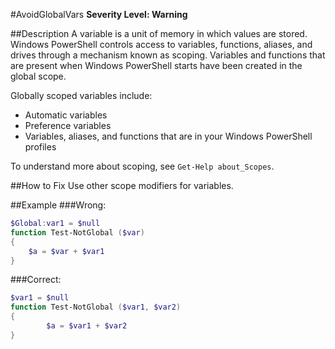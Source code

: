 ﻿#AvoidGlobalVars
**Severity Level: Warning**

##Description
A variable is a unit of memory in which values are stored. Windows PowerShell controls access to variables, functions, aliases, and drives through a mechanism known as scoping.
Variables and functions that are present when Windows PowerShell starts have been created in the global scope.

Globally scoped variables include:
* Automatic variables
* Preference variables
* Variables, aliases, and functions that are in your Windows PowerShell profiles

To understand more about scoping, see ```Get-Help about_Scopes```.

##How to Fix
Use other scope modifiers for variables.

##Example
###Wrong:
``` PowerShell
$Global:var1 = $null
function Test-NotGlobal ($var)
{
	$a = $var + $var1
}
```

###Correct:
``` PowerShell
$var1 = $null
function Test-NotGlobal ($var1, $var2)
{
		$a = $var1 + $var2
}
```

